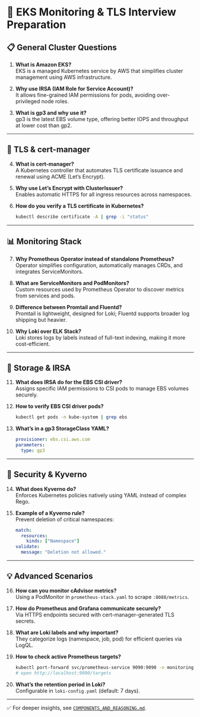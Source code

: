 # 🧠 EKS Monitoring & TLS Interview Preparation

## 📋 General Cluster Questions
1. **What is Amazon EKS?**  
   EKS is a managed Kubernetes service by AWS that simplifies cluster management using AWS infrastructure.

2. **Why use IRSA (IAM Role for Service Account)?**  
   It allows fine-grained IAM permissions for pods, avoiding over-privileged node roles.

3. **What is gp3 and why use it?**  
   gp3 is the latest EBS volume type, offering better IOPS and throughput at lower cost than gp2.

---

## 🔐 TLS & cert-manager
4. **What is cert-manager?**  
   A Kubernetes controller that automates TLS certificate issuance and renewal using ACME (Let’s Encrypt).

5. **Why use Let’s Encrypt with ClusterIssuer?**  
   Enables automatic HTTPS for all ingress resources across namespaces.

6. **How do you verify a TLS certificate in Kubernetes?**  
   ```bash
   kubectl describe certificate -A | grep -i "status"
   ```

---

## 📊 Monitoring Stack
7. **Why Prometheus Operator instead of standalone Prometheus?**  
   Operator simplifies configuration, automatically manages CRDs, and integrates ServiceMonitors.

8. **What are ServiceMonitors and PodMonitors?**  
   Custom resources used by Prometheus Operator to discover metrics from services and pods.

9. **Difference between Promtail and Fluentd?**  
   Promtail is lightweight, designed for Loki; Fluentd supports broader log shipping but heavier.

10. **Why Loki over ELK Stack?**  
    Loki stores logs by labels instead of full-text indexing, making it more cost-efficient.

---

## 🧰 Storage & IRSA
11. **What does IRSA do for the EBS CSI driver?**  
    Assigns specific IAM permissions to CSI pods to manage EBS volumes securely.

12. **How to verify EBS CSI driver pods?**  
    ```bash
    kubectl get pods -n kube-system | grep ebs
    ```

13. **What’s in a gp3 StorageClass YAML?**  
    ```yaml
    provisioner: ebs.csi.aws.com
    parameters:
      type: gp3
    ```

---

## 🧱 Security & Kyverno
14. **What does Kyverno do?**  
    Enforces Kubernetes policies natively using YAML instead of complex Rego.

15. **Example of a Kyverno rule?**  
    Prevent deletion of critical namespaces:
    ```yaml
    match:
      resources:
        kinds: ["Namespace"]
    validate:
      message: "Deletion not allowed."
    ```

---

## 💡 Advanced Scenarios
16. **How can you monitor cAdvisor metrics?**  
    Using a PodMonitor in `prometheus-stack.yaml` to scrape `:8080/metrics`.

17. **How do Prometheus and Grafana communicate securely?**  
    Via HTTPS endpoints secured with cert-manager-generated TLS secrets.

18. **What are Loki labels and why important?**  
    They categorize logs (namespace, job, pod) for efficient queries via LogQL.

19. **How to check active Prometheus targets?**  
    ```bash
    kubectl port-forward svc/prometheus-service 9090:9090 -n monitoring
    # open http://localhost:9090/targets
    ```

20. **What’s the retention period in Loki?**  
    Configurable in `loki-config.yaml` (default: 7 days).

---

✅ For deeper insights, see [`COMPONENTS_AND_REASONING.md`](./COMPONENTS_AND_REASONING.md).
